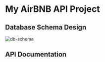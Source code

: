 # My AirBNB API Project

## Database Schema Design

![db-schema]

[db-schema]: ./images/example.png

## API Documentation
